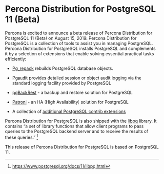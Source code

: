 # Percona Distribution for PostgreSQL 11 (Beta)

Percona is excited to announce a beta release of Percona Distribution for PostgreSQL 11 (Beta) on August 15, 2019.
Percona Distribution for PostgreSQL is a collection of tools to assist you in managing PostgreSQL. Percona Distribution for PostgreSQL
installs PostgreSQL and complements it by a selection of extensions that
enable solving essential practical tasks efficiently:


* [Pg_repack](https://github.com/reorg/pg_repack) rebuilds PostgreSQL database objects.


* [Pgaudit](https://www.pgaudit.org/) provides detailed session or object audit logging via the standard logging facility provided by PostgreSQL


* [pgBackRest](https://pgbackrest.org/) - a backup and restore
solution for PostgreSQL


* [Patroni](https://patroni.readthedocs.io/en/latest/) - an HA (High Availability)
solution for PostgreSQL


* A collection of [additional PostgreSQL contrib extensions](https://www.postgresql.org/docs/11/contrib.html)

Percona Distribution for PostgreSQL is also shipped with the [libpq](https://www.postgresql.org/docs/11/libpq.html) library. It contains
“a set of library functions that allow client programs to pass queries to the PostgreSQL backend server and to receive the results of these queries.” [^1]

This release of Percona Distribution for PostgreSQL is based on PostgreSQL 11.

[^1]: https://www.postgresql.org/docs/11/libpq.html
